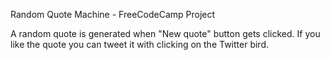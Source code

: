 Random Quote Machine - FreeCodeCamp Project

A random quote is generated when "New quote" button gets clicked.
If you like the quote you can tweet it with clicking on the Twitter bird.
